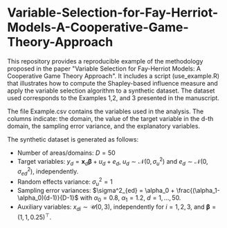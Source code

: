 # Variable-Selection-for-Fay-Herriot-Models-A-Cooperative-Game-Theory-Approach

This repository provides a reproducible example of the methodology proposed in the paper "Variable Selection for Fay-Herriot Models: A Cooperative Game Theory Approach". It includes a script (use_example.R) that illustrates how to compute the Shapley-based influence measure and apply the variable selection algorithm to a synthetic dataset. The dataset used corresponds to the Examples 1,2, and 3 presented in the manuscript.

The file Example.csv contains the variables used in the analysis. The columns indicate: the domain, the value of the target variable in the d-th domain, the sampling error variance, and the explanatory variables.

The synthetic dataset is generated as follows:
- Number of areas/domains: $D=50$ 
- Target variables: $y_d = \mathbf{x}_d\boldsymbol{\beta} + u_d + e_d$, $u_d \sim \mathcal{N}(0,\sigma_u^2)$ and $e_d \sim \mathcal{N}(0,\sigma_{ed}^2)$, independently.
- Random effects variance: $\sigma_u^2 = 1$
- Sampling error variances:  $\sigma^2_{ed} = \alpha_0 + \frac{(\alpha_1-\alpha_0)(d-1)}{D-1}$ with $\alpha_0=0.8$, $\alpha_1=1.2$, $d=1,\ldots,50$.
- Auxiliary variables: $x_{di} \sim \mathcal{U}(0,3)$, independently for $i=1,2,3$, and $\boldsymbol{\beta}=(1,1,0.25)^\top$.
